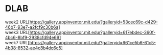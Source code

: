 # DLAB
week2 URL[https://gallery.appinventor.mit.edu/?galleryid=53cec69c-d429-46b7-93e7-a2fcf9c30b6a]    
week3 URL[https://gallery.appinventor.mit.edu/?galleryid=617ebdec-360f-4bc6-8bf9-2938cfd94e69]    
week7 URL[https://gallery.appinventor.mit.edu/?galleryid=661ce5b6-61c5-4b38-8532-ae4c8b4dc6c5]
